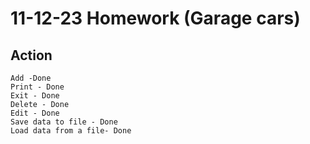 # 11-12-23 Homework (Garage cars)

## Action
    Add -Done
    Print - Done
    Exit - Done
    Delete - Done
    Edit - Done
    Save data to file - Done
    Load data from a file- Done